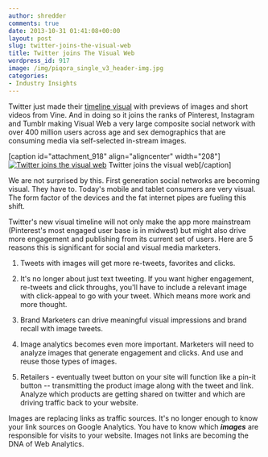 ```yaml
---
author: shredder
comments: true
date: 2013-10-31 01:41:08+00:00
layout: post
slug: twitter-joins-the-visual-web
title: Twitter joins The Visual Web
wordpress_id: 917
image: /img/piqora_single_v3_header-img.jpg
categories:
- Industry Insights
---
```


Twitter just made their [timeline visual](https://blog.twitter.com/2013/picture-this-more-visual-tweets) with previews of images and short videos from Vine. And in doing so it joins the ranks of Pinterest, Instagram and Tumblr making Visual Web a very large composite social network with over 400 million users across age and sex demographics that are consuming media via self-selected in-stream images.

[caption id="attachment_918" align="aligncenter" width="208"][![Twitter joins the visual web](http://blog.piqora.com/wp-content/uploads/2013/10/twitter-visual-web-576x1024.png)](http://blog.piqora.com/wp-content/uploads/2013/10/twitter-visual-web.png) Twitter joins the visual web[/caption]

We are not surprised by this. First generation social networks are becoming visual. They have to. Today's mobile and tablet consumers are very visual. The form factor of the devices and the fat internet pipes are fueling this shift.<!-- more -->

Twitter's new visual timeline will not only make the app more mainstream (Pinterest's most engaged user base is in midwest) but might also drive more engagement and publishing from its current set of users. Here are 5 reasons this is significant for social and visual media marketers.



	
  1. Tweets with images will get more re-tweets, favorites and clicks.

	
  2. It's no longer about just text tweeting. If you want higher engagement, re-tweets and click throughs, you'll have to include a relevant image with click-appeal to go with your tweet. Which means more work and more thought.

	
  3. Brand Marketers can drive meaningful visual impressions and brand recall with image tweets.

	
  4. Image analytics becomes even more important. Marketers will need to analyze images that generate engagement and clicks. And use and reuse those types of images.

	
  5. Retailers - eventually tweet button on your site will function like a pin-it button -- transmitting the product image along with the tweet and link. Analyze which products are getting shared on twitter and which are driving traffic back to your website.


Images are replacing links as traffic sources. It's no longer enough to know your link sources on Google Analytics. You have to know which _**images**_ are responsible for visits to your website. Images not links are becoming the DNA of Web Analytics.
